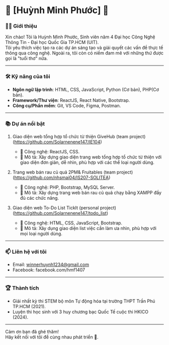 # 🌟 [Huỳnh Minh Phước] 🌟

### 👨‍💻 Giới thiệu

Xin chào! Tôi là Huỳnh Minh Phước, Sinh viên năm 4 Đại học Công Nghệ Thông Tin - Đại học Quốc Gia TP.HCM (UIT).  
Tôi yêu thích việc tạo ra các dự án sáng tạo và giải quyết các vấn đề thực tế thông qua công nghệ. Ngoài ra, tôi còn có niềm đam mê với những thứ được gọi là "tuổi thơ" nữa.

---

### 🛠️ Kỹ năng của tôi

- **Ngôn ngữ lập trình**: HTML, CSS, JavaScript, Python (Cơ bản), PHP(Cơ bản).
- **Framework/Thư viện**: ReactJS, React Native, Bootstrap.
- **Công cụ/Phần mềm**: Git, VS Code, Figma, Postman.

---

### 📚 Dự án nổi bật

1. Giao diện web tổng hợp tổ chức từ thiện GiveHub (team project) (https://github.com/Solarnenene147/IE104)

   - 🔧 Công nghệ: ReactJS, CSS.
   - 🌟 Mô tả: Xây dựng giao diện trang web tổng hợp tổ chức từ thiện với giao diện đơn giản, dễ nhìn, phù hợp với các thể loại người dùng.

2. Trang web bán rau củ quả 2PM& Fruitables (team project) (https://github.com/nhsmai04/IS207-SOLITEA)

   - 🔧 Công nghệ: PHP, Bootstrap, MySQL Server.
   - 🌟 Mô tả: Xây dựng trang web bán rau củ quả chạy bằng XAMPP đầy đủ các chức năng.

3. Giao diện web To-Do List TickIt (personal project) (https://github.com/Solarnenene147/todo_list)
   - 🔧 Công nghệ: HTML, CSS, JavaScript, Bootstrap.
   - 🌟 Mô tả: Xây dụng giao diện list việc cần làm ưa nhìn, phù hợp với mọi loại người dùng.

---

### 📫 Liên hệ với tôi

- Email: winnerhuynh1234@gmail.com
- Facebook: facebook.com/hmf1407

---

### 🏆 Thành tích

- Giải nhất kỳ thi STEM bộ môn Tự động hóa tại trường THPT Trần Phú TP.HCM (2021).
- Luyện thi học sinh với 3 huy chương bạc Quốc Tế cuộc thi HKICO (2024).

---

Cảm ơn bạn đã ghé thăm!  
Hãy kết nối với tôi để cùng nhau phát triển 🎉.
